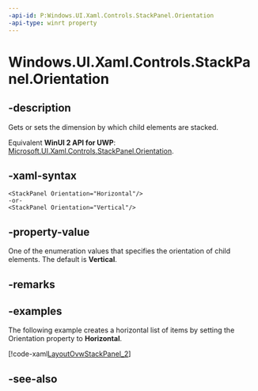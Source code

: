 ```yaml
---
-api-id: P:Windows.UI.Xaml.Controls.StackPanel.Orientation
-api-type: winrt property
---
```


<!-- Property syntax
public Windows.UI.Xaml.Controls.Orientation Orientation { get;  set; }
-->

# Windows.UI.Xaml.Controls.StackPanel.Orientation

## -description
Gets or sets the dimension by which child elements are stacked.

Equivalent **WinUI 2 API for UWP**: [Microsoft.UI.Xaml.Controls.StackPanel.Orientation](/windows/winui/api/microsoft.ui.xaml.controls.stackpanel.orientation).

## -xaml-syntax
```xaml
<StackPanel Orientation="Horizontal"/>
-or-
<StackPanel Orientation="Vertical"/>
```


## -property-value
One of the enumeration values that specifies the orientation of child elements. The default is **Vertical**.
## -remarks

## -examples
The following example creates a horizontal list of items by setting the Orientation property to **Horizontal**.

[!code-xaml[LayoutOvwStackPanel_2](../windows.ui.xaml/code/layout_ovw_all/CSharp/MainPage.xaml#SnippetLayoutOvwStackPanel_2)]

## -see-also
